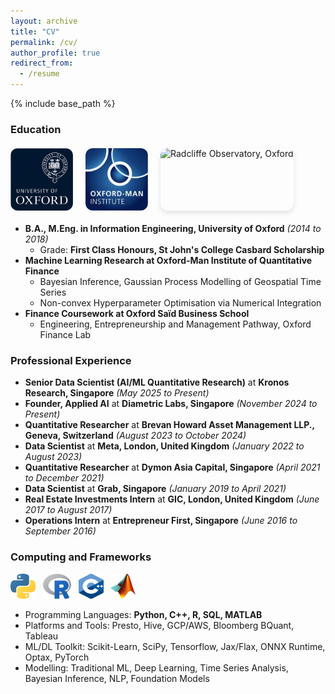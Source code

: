 ```yaml
---
layout: archive
title: "CV"
permalink: /cv/
author_profile: true
redirect_from:
  - /resume
---
```


{% include base_path %}

### Education

<div style="display: flex; align-items: center; gap: 20px; margin: 20px 0; flex-wrap: wrap;">
  <img src="/images/oxford-logo.png" width="100" height="100" style="border-radius: 12px;" />
  <img src="/images/oxford-man-institute-logo.png" width="100" height="100" style="border-radius: 12px;" />
  <img src="/images/radcliffe_oxford.jpeg" style="height: 100px; width: auto; border-radius: 12px; box-shadow: 0 4px 8px rgba(0,0,0,0.1); display: none;" class="oxford-banner" alt="Radcliffe Observatory, Oxford" />
</div>

<style>
@media (min-width: 768px) {
  .oxford-banner {
    display: inline-block !important;
  }
}
</style>

- **B.A., M.Eng. in Information Engineering, University of Oxford** _(2014 to 2018)_
  - Grade: **First Class Honours, St John's College Casbard Scholarship**
- **Machine Learning Research at Oxford-Man Institute of Quantitative Finance**
  - Bayesian Inference, Gaussian Process Modelling of Geospatial Time Series
  - Non-convex Hyperparameter Optimisation via Numerical Integration
- **Finance Coursework at Oxford Saïd Business School**
  - Engineering, Entrepreneurship and Management Pathway, Oxford Finance Lab

### Professional Experience

- **Senior Data Scientist (AI/ML Quantitative Research)** at **Kronos Research, Singapore** _(May 2025 to Present)_
- **Founder, Applied AI** at **Diametric Labs, Singapore** _(November 2024 to Present)_
- **Quantitative Researcher** at **Brevan Howard Asset Management LLP., Geneva, Switzerland** _(August 2023 to October 2024)_
- **Data Scientist** at **Meta, London, United Kingdom** _(January 2022 to August 2023)_
- **Quantitative Researcher** at **Dymon Asia Capital, Singapore** _(April 2021 to December 2021)_
- **Data Scientist** at **Grab, Singapore** _(January 2019 to April 2021)_
- **Real Estate Investments Intern** at **GIC, London, United Kingdom** _(June 2017 to August 2017)_
- **Operations Intern** at **Entrepreneur First, Singapore** _(June 2016 to September 2016)_

### Computing and Frameworks

<p align="left">
  <img src="/images/python_logo.png" width="40" height="40" style="border-radius: 8px;" /> &nbsp; 
  <img src="/images/r_language.png" width="45" height="40" style="border-radius: 8px;" /> &nbsp; 
  <img src="/images/CPP_logo.png" width="40" height="40" style="border-radius: 8px;" /> &nbsp; 
  <img src="/images/matlab_logo.png" width="40" height="40" style="border-radius: 8px;" />
</p>

- Programming Languages: **Python, C++, R, SQL, MATLAB**
- Platforms and Tools: Presto, Hive, GCP/AWS, Bloomberg BQuant, Tableau
- ML/DL Toolkit: Scikit-Learn, SciPy, Tensorflow, Jax/Flax, ONNX Runtime, Optax, PyTorch
- Modelling: Traditional ML, Deep Learning, Time Series Analysis, Bayesian Inference, NLP, Foundation Models
